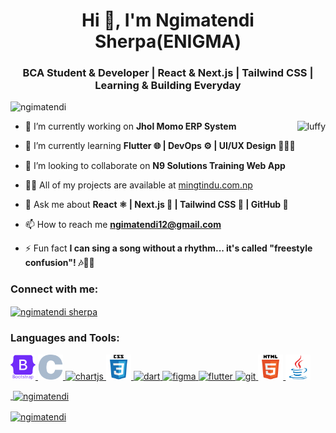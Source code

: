 <h1 align="center">Hi 👋, I'm Ngimatendi Sherpa(ENIGMA)</h1>
<h3 align="center">BCA Student & Developer | React & Next.js | Tailwind CSS | Learning & Building Everyday</h3>

<p align="left"> <img src="https://komarev.com/ghpvc/?username=ngimatendi&label=Profile%20views&color=0e75b6&style=flat" alt="ngimatendi" /> </p>


<img align="right" src="https://i.giphy.com/media/v1.Y2lkPTc5MGI3NjExa3VwemQ2MG1najlxNG5nc3VtanN4NGFrMXNvYXhmMW50Nmp0eXhlOSZlcD12MV9pbnRlcm5hbF9naWZfYnlfaWQmY3Q9cw/bGmzbqDKcmvyU/giphy.gif" alt="luffy"  />

- 🔭 I’m currently working on **Jhol Momo ERP System**

- 🌱 I’m currently learning **Flutter 🌐 | DevOps ⚙️ | UI/UX Design 🎨👨‍💻**

- 👯 I’m looking to collaborate on **N9 Solutions Training Web App**

- 👨‍💻 All of my projects are available at [mingtindu.com.np](https://ngimatendi.com.np)

- 💬 Ask me about **React ⚛️ | Next.js 🚀 | Tailwind CSS 🎨 | GitHub 📂**

- 📫 How to reach me **ngimatendi12@gmail.com**

- ⚡ Fun fact **I can sing a song without a rhythm... it's called "freestyle confusion"! 🎶🤷‍♂️**

<h3 align="left">Connect with me:</h3>
<p align="left">
<a href="https://linkedin.com/in/ngimatendi sherpa" target="blank"><img align="center" src="https://raw.githubusercontent.com/rahuldkjain/github-profile-readme-generator/master/src/images/icons/Social/linked-in-alt.svg" alt="ngimatendi sherpa" height="30" width="40" /></a>
</p>

<h3 align="left">Languages and Tools:</h3>
<p align="left"> <a href="https://getbootstrap.com" target="_blank" rel="noreferrer"> <img src="https://raw.githubusercontent.com/devicons/devicon/master/icons/bootstrap/bootstrap-plain-wordmark.svg" alt="bootstrap" width="40" height="40"/> </a> <a href="https://www.cprogramming.com/" target="_blank" rel="noreferrer"> <img src="https://raw.githubusercontent.com/devicons/devicon/master/icons/c/c-original.svg" alt="c" width="40" height="40"/> </a> <a href="https://www.chartjs.org" target="_blank" rel="noreferrer"> <img src="https://www.chartjs.org/media/logo-title.svg" alt="chartjs" width="40" height="40"/> </a> <a href="https://www.w3schools.com/css/" target="_blank" rel="noreferrer"> <img src="https://raw.githubusercontent.com/devicons/devicon/master/icons/css3/css3-original-wordmark.svg" alt="css3" width="40" height="40"/> </a> <a href="https://dart.dev" target="_blank" rel="noreferrer"> <img src="https://www.vectorlogo.zone/logos/dartlang/dartlang-icon.svg" alt="dart" width="40" height="40"/> </a> <a href="https://www.figma.com/" target="_blank" rel="noreferrer"> <img src="https://www.vectorlogo.zone/logos/figma/figma-icon.svg" alt="figma" width="40" height="40"/> </a> <a href="https://flutter.dev" target="_blank" rel="noreferrer"> <img src="https://www.vectorlogo.zone/logos/flutterio/flutterio-icon.svg" alt="flutter" width="40" height="40"/> </a> <a href="https://git-scm.com/" target="_blank" rel="noreferrer"> <img src="https://www.vectorlogo.zone/logos/git-scm/git-scm-icon.svg" alt="git" width="40" height="40"/> </a> <a href="https://www.w3.org/html/" target="_blank" rel="noreferrer"> <img src="https://raw.githubusercontent.com/devicons/devicon/master/icons/html5/html5-original-wordmark.svg" alt="html5" width="40" height="40"/> </a> <a href="https://www.java.com" target="_blank" rel="noreferrer"> <img src="https://raw.githubusercontent.com/devicons/devicon/master/icons/java/java-original.svg" alt="java" width="40" height="40"/> </a> <a href="https://developer.mozilla.org/en-US/docs/Web/JavaScript" target="_blank" rel="noreferrer"> 

</br>

<p>&nbsp;<img align="center" src="https://github-readme-stats.vercel.app/api?username=ngimatendi&show_icons=true&locale=en" alt="ngimatendi" /></p>

<p><img align="center" src="https://github-readme-streak-stats.herokuapp.com/?user=ngimatendi&" alt="ngimatendi" /></p>
